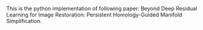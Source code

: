 This is the python implementation of following paper:
Beyond Deep Residual Learning for Image Restoration: Persistent Homology-Guided Manifold Simplification.
